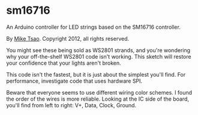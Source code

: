 sm16716
=======

An Arduino controller for LED strings based on the SM16716 controller.

By [Mike Tsao](github.com/sowbug). Copyright 2012, all rights reserved.
 
You might see these being sold as WS2801 strands, and you're wondering why your off-the-shelf WS2801 code isn't working. This sketch will restore your confidence that your lights aren't broken.
 
This code isn't the fastest, but it is just about the simplest you'll find. For performance, investigate code that uses hardware SPI.
 
Beware that everyone seems to use different wiring color schemes. I found the order of the wires is more reliable. Looking at the IC side of the board, you'll find from left to right: V+, Data, Clock, Ground.
